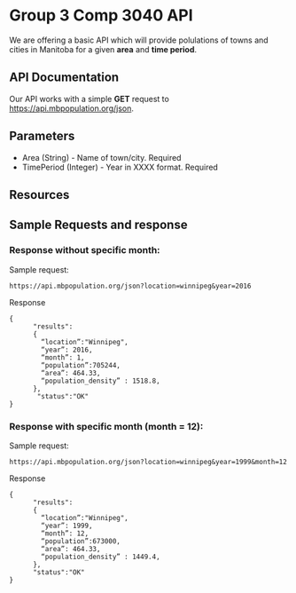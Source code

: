 # Group 3 Comp 3040 API
We are offering a basic API which will provide polulations of towns and cities in Manitoba for a given **area** and **time period**.

## API Documentation
Our API works with a simple **GET** request to https://api.mbpopulation.org/json.

## Parameters
* Area (String) - Name of town/city. Required
* TimePeriod (Integer) - Year in XXXX format. Required

## Resources

## Sample Requests and response
### Response without specific month:
Sample request:
```
https://api.mbpopulation.org/json?location=winnipeg&year=2016
```

Response

```
{
      "results":
      {
       	“location”:"Winnipeg",
       	“year”: 2016,
		“month”: 1,
       	“population”:705244,
		“area”: 464.33,
		“population_density” : 1518.8,
      },
       "status":"OK"
}
```

### Response with specific month (month = 12):
Sample request:
```
https://api.mbpopulation.org/json?location=winnipeg&year=1999&month=12 
```

Response

```
{
      "results":
      {
       	“location”:"Winnipeg",
       	“year”: 1999,
		“month”: 12,
       	“population”:673000,
		“area”: 464.33,
		“population_density” : 1449.4,
      },
      "status":"OK"
}
```
